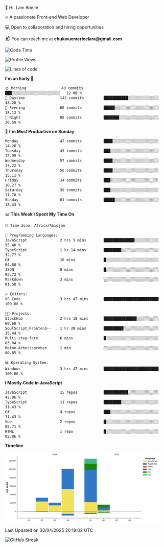 <div align="left">
  <p>👋 Hi, I am Brielle</p>
  <p>🔥 A passionate Front-end Web Developer</p>
  <p>💻 Open to collaboration and hiring opportunities</p>
  <p>📬 You can reach me at <strong>chukwuemerieclara@gmail.com</strong></p>
</div>


 
 <!--START_SECTION:waka-->
![Code Time](http://img.shields.io/badge/Code%20Time-604%20hrs%2019%20mins-blue)

![Profile Views](http://img.shields.io/badge/Profile%20Views-0-blue)

![Lines of code](https://img.shields.io/badge/From%20Hello%20World%20I%27ve%20Written-293.0%20thousand%20lines%20of%20code-blue)

**I'm an Early 🐤** 

```text
🌞 Morning                40 commits          ███░░░░░░░░░░░░░░░░░░░░░░   12.08 % 
🌆 Daytime                143 commits         ███████████░░░░░░░░░░░░░░   43.20 % 
🌃 Evening                60 commits          █████░░░░░░░░░░░░░░░░░░░░   18.13 % 
🌙 Night                  88 commits          ███████░░░░░░░░░░░░░░░░░░   26.59 % 
```
📅 **I'm Most Productive on Sunday** 

```text
Monday                   47 commits          ████░░░░░░░░░░░░░░░░░░░░░   14.20 % 
Tuesday                  43 commits          ███░░░░░░░░░░░░░░░░░░░░░░   12.99 % 
Wednesday                57 commits          ████░░░░░░░░░░░░░░░░░░░░░   17.22 % 
Thursday                 50 commits          ████░░░░░░░░░░░░░░░░░░░░░   15.11 % 
Friday                   34 commits          ███░░░░░░░░░░░░░░░░░░░░░░   10.27 % 
Saturday                 39 commits          ███░░░░░░░░░░░░░░░░░░░░░░   11.78 % 
Sunday                   61 commits          █████░░░░░░░░░░░░░░░░░░░░   18.43 % 
```


📊 **This Week I Spent My Time On** 

```text
🕑︎ Time Zone: Africa/Abidjan

💬 Programming Languages: 
JavaScript               2 hrs 5 mins        ██████████████░░░░░░░░░░░   55.40 % 
TypeScript               1 hr 14 mins        ████████░░░░░░░░░░░░░░░░░   32.77 % 
C#                       10 mins             █░░░░░░░░░░░░░░░░░░░░░░░░   04.80 % 
JSON                     8 mins              █░░░░░░░░░░░░░░░░░░░░░░░░   03.72 % 
Markdown                 3 mins              ░░░░░░░░░░░░░░░░░░░░░░░░░   01.58 % 

🔥 Editors: 
VS Code                  3 hrs 47 mins       █████████████████████████   100.00 % 

🐱‍💻 Projects: 
StockHub                 2 hrs 18 mins       ███████████████░░░░░░░░░░   60.68 % 
SoulScript_Frontend--    1 hr 20 mins        █████████░░░░░░░░░░░░░░░░   35.44 % 
Multi-step-form          6 mins              █░░░░░░░░░░░░░░░░░░░░░░░░   03.04 % 
Meine-Arbeitsproben      1 min               ░░░░░░░░░░░░░░░░░░░░░░░░░   00.85 % 

💻 Operating System: 
Windows                  3 hrs 47 mins       █████████████████████████   100.00 % 
```

**I Mostly Code in JavaScript** 

```text
JavaScript               15 repos            ███████████░░░░░░░░░░░░░░   42.86 % 
TypeScript               11 repos            ████████░░░░░░░░░░░░░░░░░   31.43 % 
C#                       4 repos             ███░░░░░░░░░░░░░░░░░░░░░░   11.43 % 
Vue                      2 repos             █░░░░░░░░░░░░░░░░░░░░░░░░   05.71 % 
HTML                     1 repo              █░░░░░░░░░░░░░░░░░░░░░░░░   02.86 % 
```



**Timeline**

![Lines of Code chart](https://raw.githubusercontent.com/Brielle28/Brielle28/main/assets/bar_graph.png)


 Last Updated on 30/04/2025 20:19:02 UTC
<!--END_SECTION:waka-->

![GitHub Streak](https://github-readme-streak-stats.herokuapp.com/?user=Brielle28)



